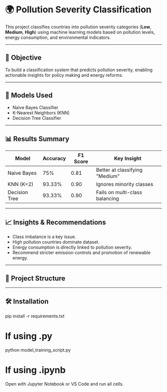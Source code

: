 # 🌍 Pollution Severity Classification

This project classifies countries into pollution severity categories (**Low**, **Medium**, **High**) using machine learning models based on pollution levels, energy consumption, and environmental indicators.

---

## 📌 Objective

To build a classification system that predicts pollution severity, enabling actionable insights for policy making and energy reforms.

---

## 🧠 Models Used

- Naive Bayes Classifier
- K-Nearest Neighbors (KNN)
- Decision Tree Classifier

---

## 📊 Results Summary

| Model          | Accuracy | F1 Score | Key Insight                      |
|----------------|----------|----------|----------------------------------|
| Naive Bayes    | 75%      | 0.81     | Better at classifying "Medium"  |
| KNN (K=2)      | 93.33%   | 0.90     | Ignores minority classes         |
| Decision Tree  | 93.33%   | 0.90     | Fails on multi-class balancing   |

---

## 📈 Insights & Recommendations

- Class imbalance is a key issue.
- High pollution countries dominate dataset.
- Energy consumption is directly linked to pollution severity.
- Recommend stricter emission controls and promotion of renewable energy.

---

## 📂 Project Structure


---

## 🛠️ Installation

pip install -r requirements.txt

# If using .py
python model_training_script.py

# If using .ipynb
Open with Jupyter Notebook or VS Code and run all cells.


